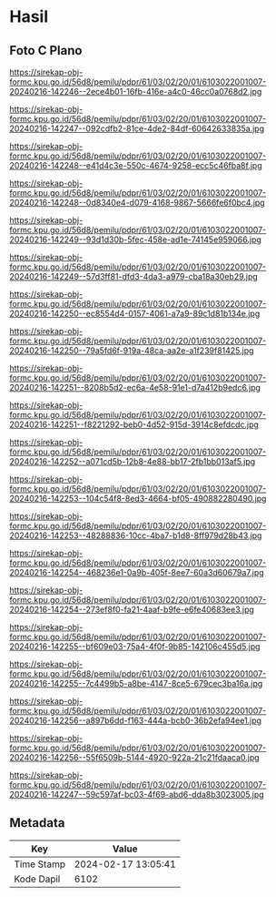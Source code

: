 # Hasil

## Foto C Plano

https://sirekap-obj-formc.kpu.go.id/56d8/pemilu/pdpr/61/03/02/20/01/6103022001007-20240216-142246--2ece4b01-16fb-416e-a4c0-46cc0a0768d2.jpg

https://sirekap-obj-formc.kpu.go.id/56d8/pemilu/pdpr/61/03/02/20/01/6103022001007-20240216-142247--092cdfb2-81ce-4de2-84df-60642633835a.jpg

https://sirekap-obj-formc.kpu.go.id/56d8/pemilu/pdpr/61/03/02/20/01/6103022001007-20240216-142248--e41d4c3e-550c-4674-9258-ecc5c46fba8f.jpg

https://sirekap-obj-formc.kpu.go.id/56d8/pemilu/pdpr/61/03/02/20/01/6103022001007-20240216-142248--0d8340e4-d079-4168-9867-5666fe6f0bc4.jpg

https://sirekap-obj-formc.kpu.go.id/56d8/pemilu/pdpr/61/03/02/20/01/6103022001007-20240216-142249--93d1d30b-5fec-458e-ad1e-74145e959066.jpg

https://sirekap-obj-formc.kpu.go.id/56d8/pemilu/pdpr/61/03/02/20/01/6103022001007-20240216-142249--57d3ff81-dfd3-4da3-a979-cba18a30eb29.jpg

https://sirekap-obj-formc.kpu.go.id/56d8/pemilu/pdpr/61/03/02/20/01/6103022001007-20240216-142250--ec8554d4-0157-4061-a7a9-89c1d81b134e.jpg

https://sirekap-obj-formc.kpu.go.id/56d8/pemilu/pdpr/61/03/02/20/01/6103022001007-20240216-142250--79a5fd6f-919a-48ca-aa2e-a1f239f81425.jpg

https://sirekap-obj-formc.kpu.go.id/56d8/pemilu/pdpr/61/03/02/20/01/6103022001007-20240216-142251--8208b5d2-ec6a-4e58-91e1-d7a412b9edc6.jpg

https://sirekap-obj-formc.kpu.go.id/56d8/pemilu/pdpr/61/03/02/20/01/6103022001007-20240216-142251--f8221292-beb0-4d52-915d-3914c8efdcdc.jpg

https://sirekap-obj-formc.kpu.go.id/56d8/pemilu/pdpr/61/03/02/20/01/6103022001007-20240216-142252--a071cd5b-12b8-4e88-bb17-2fb1bb013af5.jpg

https://sirekap-obj-formc.kpu.go.id/56d8/pemilu/pdpr/61/03/02/20/01/6103022001007-20240216-142253--104c54f8-8ed3-4664-bf05-490882280490.jpg

https://sirekap-obj-formc.kpu.go.id/56d8/pemilu/pdpr/61/03/02/20/01/6103022001007-20240216-142253--48288836-10cc-4ba7-b1d8-8ff979d28b43.jpg

https://sirekap-obj-formc.kpu.go.id/56d8/pemilu/pdpr/61/03/02/20/01/6103022001007-20240216-142254--468236e1-0a9b-405f-8ee7-60a3d60679a7.jpg

https://sirekap-obj-formc.kpu.go.id/56d8/pemilu/pdpr/61/03/02/20/01/6103022001007-20240216-142254--273ef8f0-fa21-4aaf-b9fe-e6fe40683ee3.jpg

https://sirekap-obj-formc.kpu.go.id/56d8/pemilu/pdpr/61/03/02/20/01/6103022001007-20240216-142255--bf609e03-75a4-4f0f-9b85-142106c455d5.jpg

https://sirekap-obj-formc.kpu.go.id/56d8/pemilu/pdpr/61/03/02/20/01/6103022001007-20240216-142255--7c4499b5-a8be-4147-8ce5-679cec3ba16a.jpg

https://sirekap-obj-formc.kpu.go.id/56d8/pemilu/pdpr/61/03/02/20/01/6103022001007-20240216-142256--a897b6dd-f163-444a-bcb0-36b2efa94ee1.jpg

https://sirekap-obj-formc.kpu.go.id/56d8/pemilu/pdpr/61/03/02/20/01/6103022001007-20240216-142256--55f6509b-5144-4920-922a-21c21fdaaca0.jpg

https://sirekap-obj-formc.kpu.go.id/56d8/pemilu/pdpr/61/03/02/20/01/6103022001007-20240216-142247--59c597af-bc03-4f69-abd6-dda8b3023005.jpg


## Metadata

| Key        | Value               |
| ---------- | ------------------- |
| Time Stamp | 2024-02-17 13:05:41 |
| Kode Dapil | 6102                |



